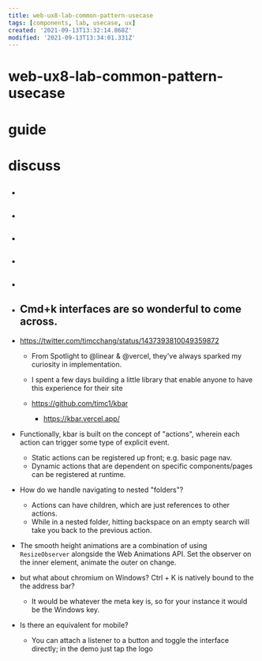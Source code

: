 ```yaml
---
title: web-ux8-lab-common-pattern-usecase
tags: [components, lab, usecase, ux]
created: '2021-09-13T13:32:14.868Z'
modified: '2021-09-13T13:34:01.331Z'
---
```


# web-ux8-lab-common-pattern-usecase
# guide


# discuss

- ## 

- ## 

- ## 

- ## 

- ## 

- ## Cmd+k interfaces are so wonderful to come across. 
- https://twitter.com/timcchang/status/1437393810049359872
  - From Spotlight to @linear & @vercel, they've always sparked my curiosity in implementation.
  - I spent a few days building a little library that enable anyone to have this experience for their site
  - https://github.com/timc1/kbar

    - https://kbar.vercel.app/

- Functionally, kbar is built on the concept of "actions", wherein each action can trigger some type of explicit event. 
  - Static actions can be registered up front; e.g. basic page nav. 
  - Dynamic actions that are dependent on specific components/pages can be registered at runtime.
- How do we handle navigating to nested "folders"? 
  - Actions can have children, which are just references to other actions. 
  - While in a nested folder, hitting backspace on an empty search will take you back to the previous action.
- The smooth height animations are a combination of using `ResizeObserver` alongside the Web Animations API. Set the observer on the inner element, animate the outer on change.
- but what about chromium on Windows? Ctrl + K is natively bound to the the address bar?
  - It would be whatever the meta key is, so for your instance it would be the Windows key.
- Is there an equivalent for mobile?
  - You can attach a listener to a button and toggle the interface directly; in the demo just tap the logo
